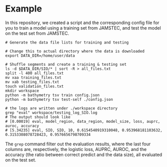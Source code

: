 # Example

In this repository, we created a script and the corresponding config file for you to train 
a model using a training set from JAMSTEC, and test the model on the test set from JAMSTEC.

```
# Generate the data file lists for training and testing

# Change this to actual directory where the data is downloaded
export DATA_DIR=/home/user/data

# Shuffle segments and create a training & testing set
ls -d $DATA_DIR/SIO/* | sort -R > all_files.txt
split -l 400 all_files.txt
mv xaa training_files.txt
mv xab testing_files.txt
touch validation_files.txt
mkdir workspace
python -m bathymetry tsv train config.json
python -m bathymetry tsv test-self ./config.json

# the logs are written under ./workspace directory
grep "eval" workspace/testing_log_SIO.log
# The output should look like
# [0.00019] eval, model_region, data_region, model_size, loss, auprc, auroc, accuracy
# [5.34235] eval, SIO, SIO, 10, 0.6154540919310048, 0.953968181103632, 0.3153308078728423, 0.9576656798709334
```

The `grep` command filter out the evaluation results, where the last four columns are, respectively,
the logistic loss, AUPRC, AUROC, and the accuracy (the ratio between correct predict and the data size),
all evaluated on the test set.
